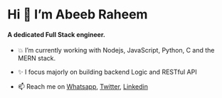 # Hi 👋 I’m Abeeb Raheem

#### A dedicated Full Stack engineer.

- 💥 I’m currently working with Nodejs, JavaScript, Python, C and the MERN stack.

- ✨ I focus majorly on building backend Logic and RESTful API
- 📫 Reach me on [Whatsapp](+2348109211864), [Twitter](https://twitter.com/beloved_tech), [Linkedin](https://www.linkedin.com/in/belovetech0211/)

<!---
belovetech/belovetech is a ✨ special ✨ repository because its `README.md` (this file) appears on your GitHub profile.
You can click the Preview link to take a look at your changes.
--->
